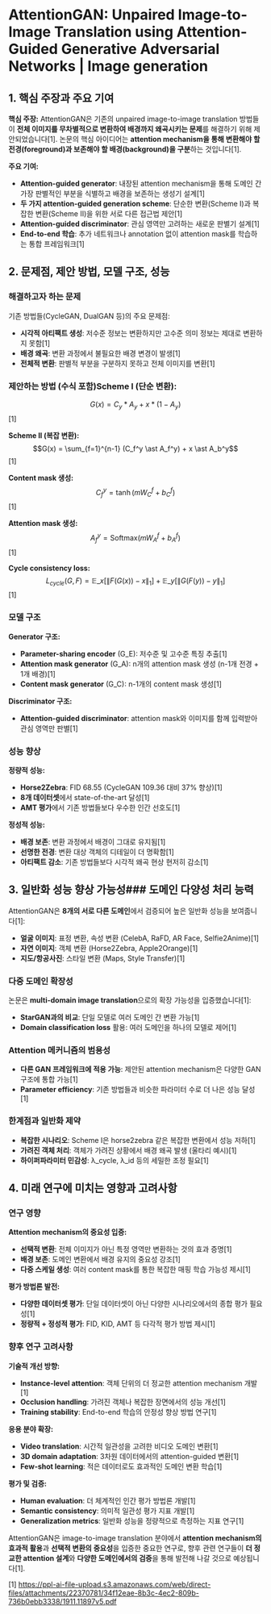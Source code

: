 # AttentionGAN: Unpaired Image-to-Image Translation using Attention-Guided Generative Adversarial Networks | Image generation

## 1. 핵심 주장과 주요 기여
**핵심 주장:**
AttentionGAN은 기존의 unpaired image-to-image translation 방법들이 **전체 이미지를 무차별적으로 변환하여 배경까지 왜곡시키는 문제**를 해결하기 위해 제안되었습니다[1]. 논문의 핵심 아이디어는 **attention mechanism을 통해 변환해야 할 전경(foreground)과 보존해야 할 배경(background)을 구분**하는 것입니다[1].

**주요 기여:**
- **Attention-guided generator**: 내장된 attention mechanism을 통해 도메인 간 가장 판별적인 부분을 식별하고 배경을 보존하는 생성기 설계[1]
- **두 가지 attention-guided generation scheme**: 단순한 변환(Scheme I)과 복잡한 변환(Scheme II)을 위한 서로 다른 접근법 제안[1]
- **Attention-guided discriminator**: 관심 영역만 고려하는 새로운 판별기 설계[1]
- **End-to-end 학습**: 추가 네트워크나 annotation 없이 attention mask를 학습하는 통합 프레임워크[1]

## 2. 문제점, 제안 방법, 모델 구조, 성능
### 해결하고자 하는 문제
기존 방법들(CycleGAN, DualGAN 등)의 주요 문제점:
- **시각적 아티팩트 생성**: 저수준 정보는 변환하지만 고수준 의미 정보는 제대로 변환하지 못함[1]
- **배경 왜곡**: 변환 과정에서 불필요한 배경 변경이 발생[1]
- **전체적 변환**: 판별적 부분을 구분하지 못하고 전체 이미지를 변환[1]

### 제안하는 방법 (수식 포함)**Scheme I (단순 변환):**
$$G(x) = C_y \ast A_y + x \ast (1 - A_y)$$[1]

**Scheme II (복잡 변환):**
$$G(x) = \sum_{f=1}^{n-1} (C_f^y \ast A_f^y) + x \ast A_b^y$$[1]

**Content mask 생성:**
$$C_f^y = \tanh(mW_C^f + b_C^f)$$[1]

**Attention mask 생성:**
$$A_f^y = \text{Softmax}(mW_A^f + b_A^f)$$[1]

**Cycle consistency loss:**
$$L_{cycle}(G,F) = \mathbb{E}\_{x}[\|F(G(x)) - x\|_1] + \mathbb{E}\_{y}[\|G(F(y)) - y\|_1]$$[1]

### 모델 구조
**Generator 구조:**
- **Parameter-sharing encoder** (G_E): 저수준 및 고수준 특징 추출[1]
- **Attention mask generator** (G_A): n개의 attention mask 생성 (n-1개 전경 + 1개 배경)[1]
- **Content mask generator** (G_C): n-1개의 content mask 생성[1]

**Discriminator 구조:**
- **Attention-guided discriminator**: attention mask와 이미지를 함께 입력받아 관심 영역만 판별[1]

### 성능 향상
**정량적 성능:**
- **Horse2Zebra**: FID 68.55 (CycleGAN 109.36 대비 37% 향상)[1]
- **8개 데이터셋**에서 state-of-the-art 달성[1]
- **AMT 평가**에서 기존 방법들보다 우수한 인간 선호도[1]

**정성적 성능:**
- **배경 보존**: 변환 과정에서 배경이 그대로 유지됨[1]
- **선명한 전경**: 변환 대상 객체의 디테일이 더 명확함[1]
- **아티팩트 감소**: 기존 방법들보다 시각적 왜곡 현상 현저히 감소[1]

## 3. 일반화 성능 향상 가능성### 도메인 다양성 처리 능력
AttentionGAN은 **8개의 서로 다른 도메인**에서 검증되어 높은 일반화 성능을 보여줍니다[1]:
- **얼굴 이미지**: 표정 변환, 속성 변환 (CelebA, RaFD, AR Face, Selfie2Anime)[1]
- **자연 이미지**: 객체 변환 (Horse2Zebra, Apple2Orange)[1]
- **지도/항공사진**: 스타일 변환 (Maps, Style Transfer)[1]

### 다중 도메인 확장성
논문은 **multi-domain image translation**으로의 확장 가능성을 입증했습니다[1]:
- **StarGAN과의 비교**: 단일 모델로 여러 도메인 간 변환 가능[1]
- **Domain classification loss** 활용: 여러 도메인을 하나의 모델로 제어[1]

### Attention 메커니즘의 범용성
- **다른 GAN 프레임워크에 적용 가능**: 제안된 attention mechanism은 다양한 GAN 구조에 통합 가능[1]
- **Parameter efficiency**: 기존 방법들과 비슷한 파라미터 수로 더 나은 성능 달성[1]

### 한계점과 일반화 제약
- **복잡한 시나리오**: Scheme I은 horse2zebra 같은 복잡한 변환에서 성능 저하[1]
- **가려진 객체 처리**: 객체가 가려진 상황에서 배경 왜곡 발생 (울타리 예시)[1]
- **하이퍼파라미터 민감성**: λ_cycle, λ_id 등의 세밀한 조정 필요[1]

## 4. 미래 연구에 미치는 영향과 고려사항
### 연구 영향
**Attention mechanism의 중요성 입증:**
- **선택적 변환**: 전체 이미지가 아닌 특정 영역만 변환하는 것의 효과 증명[1]
- **배경 보존**: 도메인 변환에서 배경 유지의 중요성 강조[1]
- **다중 스케일 생성**: 여러 content mask를 통한 복잡한 매핑 학습 가능성 제시[1]

**평가 방법론 발전:**
- **다양한 데이터셋 평가**: 단일 데이터셋이 아닌 다양한 시나리오에서의 종합 평가 필요성[1]
- **정량적 + 정성적 평가**: FID, KID, AMT 등 다각적 평가 방법 제시[1]

### 향후 연구 고려사항
**기술적 개선 방향:**
- **Instance-level attention**: 객체 단위의 더 정교한 attention mechanism 개발[1]
- **Occlusion handling**: 가려진 객체나 복잡한 장면에서의 성능 개선[1]
- **Training stability**: End-to-end 학습의 안정성 향상 방법 연구[1]

**응용 분야 확장:**
- **Video translation**: 시간적 일관성을 고려한 비디오 도메인 변환[1]
- **3D domain adaptation**: 3차원 데이터에서의 attention-guided 변환[1]
- **Few-shot learning**: 적은 데이터로도 효과적인 도메인 변환 학습[1]

**평가 및 검증:**
- **Human evaluation**: 더 체계적인 인간 평가 방법론 개발[1]
- **Semantic consistency**: 의미적 일관성 평가 지표 개발[1]
- **Generalization metrics**: 일반화 성능을 정량적으로 측정하는 지표 연구[1]

AttentionGAN은 image-to-image translation 분야에서 **attention mechanism의 효과적 활용**과 **선택적 변환의 중요성**을 입증한 중요한 연구로, 향후 관련 연구들이 **더 정교한 attention 설계**와 **다양한 도메인에서의 검증**을 통해 발전해 나갈 것으로 예상됩니다[1].

[1] https://ppl-ai-file-upload.s3.amazonaws.com/web/direct-files/attachments/22370781/34f12eae-8b3c-4ec2-809b-736b0ebb3338/1911.11897v5.pdf
